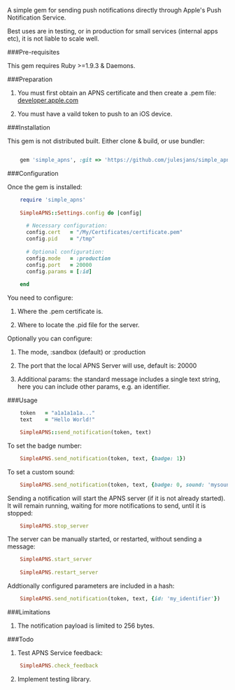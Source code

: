 A simple gem for sending push notifications directly through Apple's Push Notification Service.

Best uses are in testing, or in production for small services (internal apps etc), it is not liable to scale well. 


###Pre-requisites

This gem requires Ruby >=1.9.3 & Daemons.


###Preparation

1. You must first obtain an APNS certificate and then create a .pem file: [developer.apple.com](https://developer.apple.com/library/ios/documentation/NetworkingInternet/Conceptual/RemoteNotificationsPG/Chapters/ProvisioningDevelopment.html)

2. You must have a vaild token to push to an iOS device.


###Installation

This gem is not distributed built. Either clone & build, or use bundler:

```ruby	

	gem 'simple_apns', :git => 'https://github.com/julesjans/simple_apns.git'
```


###Configuration

Once the gem is installed:

```ruby
	require 'simple_apns'
	
	SimpleAPNS::Settings.config do |config|
  
	  # Necessary configuration:
	  config.cert  	= "/My/Certificates/certificate.pem"
	  config.pid   	= "/tmp"
  
	  # Optional configuration:
	  config.mode  	= :production
	  config.port  	= 20000
	  config.params = [:id]
  
	end
```


You need to configure:

1. Where the .pem certificate is.

2. Where to locate the .pid file for the server.

Optionally you can configure:

1. The mode, :sandbox (default) or :production

2. The port that the local APNS Server will use, default is: 20000

3. Additional params: the standard message includes a single text string, here you can include other params, e.g. an identifier.


###Usage

```ruby
	token   = "a1a1a1a1a..."
	text    = "Hello World!"

	SimpleAPNS::send_notification(token, text)
```

To set the badge number:

```ruby
	SimpleAPNS.send_notification(token, text, {badge: 1})
```

To set a custom sound:

```ruby
	SimpleAPNS.send_notification(token, text, {badge: 0, sound: 'mysound.wav'})
```
	
Sending a notification will start the APNS server (if it is not already started). It will remain running, waiting for more notifications to send, until it is stopped:

```ruby
	SimpleAPNS.stop_server
```

The server can be manually started, or restarted, without sending a message:

```ruby
	SimpleAPNS.start_server
	
	SimpleAPNS.restart_server
```

Addtionally configured parameters are included in a hash:

```ruby
	SimpleAPNS.send_notification(token, text, {id: 'my_identifier'})
```

	
###Limitations

1. The notification payload is limited to 256 bytes.


###Todo

1. Test APNS Service feedback:

```ruby
	SimpleAPNS.check_feedback
```

2. Implement testing library.



